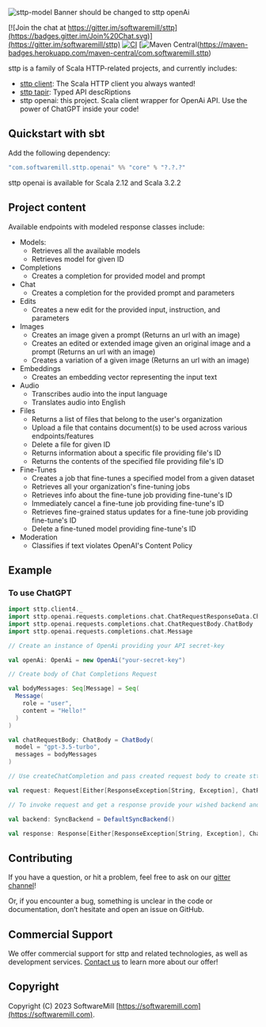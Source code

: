 ![sttp-model](https://github.com/softwaremill/sttp-openai/raw/master/banner.png) Banner should be changed to sttp openAi

[![Join the chat at https://gitter.im/softwaremill/sttp](https://badges.gitter.im/Join%20Chat.svg)](https://gitter.im/softwaremill/sttp)
[![CI](https://github.com/softwaremill/sttp-openai/workflows/CI/badge.svg)](https://github.com/softwaremill/sttp-openai/actions?query=workflow%3ACI+branch%3Amaster)
[![Maven Central](https://maven-badges.herokuapp.com/maven-central/com.softwaremill.sttp)(https://maven-badges.herokuapp.com/maven-central/com.softwaremill.sttp)

sttp is a family of Scala HTTP-related projects, and currently includes:

* [sttp client](https://github.com/softwaremill/sttp): The Scala HTTP client you always wanted!
* [sttp tapir](https://github.com/softwaremill/tapir): Typed API descRiptions
* sttp openai: this project. Scala client wrapper for OpenAi API. Use the power of ChatGPT inside your code!

## Quickstart with sbt

Add the following dependency:

```scala
"com.softwaremill.sttp.openai" %% "core" % "?.?.?"
```

sttp openai is available for Scala 2.12 and Scala 3.2.2

## Project content

Available endpoints with modeled response classes include:
* Models:
  * Retrieves all the available models
  * Retrieves model for given ID
* Completions
  * Creates a completion for provided model and prompt
* Chat
  * Creates a completion for the provided prompt and parameters
* Edits
  * Creates a new edit for the provided input, instruction, and parameters
* Images
  * Creates an image given a prompt (Returns an url with an image)
  * Creates an edited or extended image given an original image and a prompt (Returns an url with an image)
  * Creates a variation of a given image (Returns an url with an image)
* Embeddings
  * Creates an embedding vector representing the input text
* Audio
  * Transcribes audio into the input language
  * Translates audio into English
* Files
  * Returns a list of files that belong to the user's organization
  * Upload a file that contains document(s) to be used across various endpoints/features
  * Delete a file for given ID
  * Returns information about a specific file providing file's ID
  * Returns the contents of the specified file providing file's ID
* Fine-Tunes
  * Creates a job that fine-tunes a specified model from a given dataset
  * Retrieves all your organization's fine-tuning jobs
  * Retrieves info about the fine-tune job providing fine-tune's ID
  * Immediately cancel a fine-tune job providing fine-tune's ID
  * Retrieves fine-grained status updates for a fine-tune job providing fine-tune's ID
  * Delete a fine-tuned model providing fine-tune's ID
* Moderation
  * Classifies if text violates OpenAI's Content Policy

## Example

### To use ChatGPT

```scala mdoc:compile-only 
import sttp.client4._
import sttp.openai.requests.completions.chat.ChatRequestResponseData.ChatResponse
import sttp.openai.requests.completions.chat.ChatRequestBody.ChatBody
import sttp.openai.requests.completions.chat.Message

// Create an instance of OpenAi providing your API secret-key

val openAi: OpenAi = new OpenAi("your-secret-key")

// Create body of Chat Completions Request

val bodyMessages: Seq[Message] = Seq(
  Message(
    role = "user",
    content = "Hello!"
  )
)

val chatRequestBody: ChatBody = ChatBody(
  model = "gpt-3.5-turbo",
  messages = bodyMessages
)

// Use createChatCompletion and pass created request body to create sttp request

val request: Request[Either[ResponseException[String, Exception], ChatResponse]] = openAi.createChatCompletion(chatRequestBody)

// To invoke request and get a response provide your wished backend and send created request

val backend: SyncBackend = DefaultSyncBackend()

val response: Response[Either[ResponseException[String, Exception], ChatResponse]] = request.send(backend)
```

## Contributing

If you have a question, or hit a problem, feel free to ask on our [gitter channel](https://gitter.im/softwaremill/sttp-model)!

Or, if you encounter a bug, something is unclear in the code or documentation, don’t hesitate and open an issue on GitHub.

## Commercial Support

We offer commercial support for sttp and related technologies, as well as development services. [Contact us](https://softwaremill.com) to learn more about our offer!

## Copyright

Copyright (C) 2023 SoftwareMill [https://softwaremill.com](https://softwaremill.com).